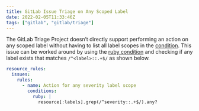 ```yaml
---
title: GitLab Issue Triage on Any Scoped Label
date: 2022-02-05T11:33:46Z
tags: ["gitlab", "gitlab/triage"]
---
```


The GitLab Triage Project doesn’t directly support performing an action on any scoped label without having to list all
label scopes in the [condition][rubydoc.info:gitlab-triage:conditions-field]. This issue can be worked around by using
the [ruby condition][rubydoc.info:gitlab-triage:ruby-condition] and checking if any label exists that matches
`/^<label>::.+$/` as shown below.

```yaml
resource_rules:
  issues:
    rules:
      - name: Action for any severity label scope
        conditions:
          ruby: |
            resource[:labels].grep(/^severity::.+$/).any?
```

[rubydoc.info:gitlab-triage:conditions-field]: https://www.rubydoc.info/gems/gitlab-triage#conditions-field
[rubydoc.info:gitlab-triage:ruby-condition]: https://www.rubydoc.info/gems/gitlab-triage#ruby-condition
